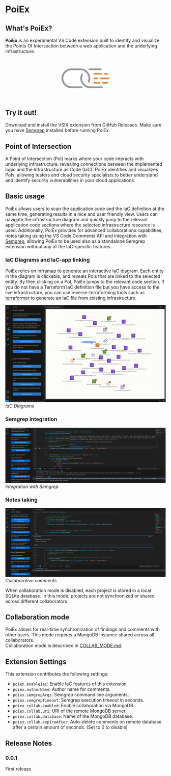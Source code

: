 # PoiEx

## What's PoiEx?

**PoiEx** is an experimental VS Code extension built to identify and visualize the Points Of Intersection between a web application and the underlying infrastructure.  

</br>
<p align="center">
    <img src="images/logo-1.png" width="30%" alt="PoiEx logo">
</p>
</br>

## Try it out!

Download and install the VSIX extension from GitHub Releases. Make sure you have [Semgrep](https://semgrep.dev/) installed before running PoiEx.

## Point of Intersection

A Point of Intersection (PoI) marks where your code interacts with underlying infrastructure, revealing connections between the implemented logic and the Infrastructure as Code (IaC). PoiEx identifies and visualizes PoIs, allowing testers and cloud security specialists to better understand and identify security vulnerabilities in your cloud applications.

## Basic usage

PoiEx allows users to scan the application code and the IaC definition at the same time, generating results in a nice and user friendly view. Users can navigate the infrastructure diagram and quickly jump to the relevant application code sections where the selected infrastructure resource is used. Additionally, PoiEx provides for advanced collaborations capabilities, notes taking using the VS Code Comments API and integration with [Semgrep](https://semgrep.dev/), allowing PoiEx to be used also as a standalone Semgrep extension without any of the IaC-specific features.

### IaC Diagrams and IaC-app linking

PoiEx relies on [Inframap](https://github.com/cycloidio/inframap/) to generate an interactive IaC diagram. Each entity in the diagram is clickable, and reveals PoIs that are linked to the selected entity. By then clicking on a PoI, PoiEx jumps to the relevant code section. If you do not have a Terraform IaC definition file but you have access to the live infrastructure, you can use reverse-terraforming tools such as [terraformer](https://github.com/GoogleCloudPlatform/terraformer) to generate an IaC file from existing infrastructure.

![IaC Diagrams](images/animation-diagram.gif)
*IaC Diagrams*

### Semgrep integration

![Semgrep integration](images/feature-findings.png)
*Integration with Semgrep*

### Notes taking

![Collaborative comments](images/feature-comments.png)
*Collaborative comments*

When collaboration mode is disabled, each project is stored in a local SQLite database. In this mode, projects are not synchronized or shared across different collaborators.

## Collaboration mode
PoiEx allows for real-time synchronization of findings and comments with other users. This mode requires a MongoDB instance shared across all collaborators.  
Collaboration mode is described in [COLLAB_MODE.md](./COLLAB_MODE.md).

## Extension Settings

This extension contributes the following settings:

* `poiex.enableIaC`: Enable IaC features of this extension 
* `poiex.authorName`: Author name for comments.
* `poiex.semgrepArgs`: Semgrep command line arguments.
* `poiex.semgrepTimeout`: Semgrep execution timeout in seconds.
* `poiex.collab.enabled`: Enable collaboration via MongoDB.
* `poiex.collab.uri`: URI of the remote MongoDB server.
* `poiex.collab.database`: Name of the MongoDB database.
* `poiex.collab.expireAfter`: Auto-delete comments on remote database after a certain amount of seconds. (Set to 0 to disable)

## Release Notes

### 0.0.1

First release
